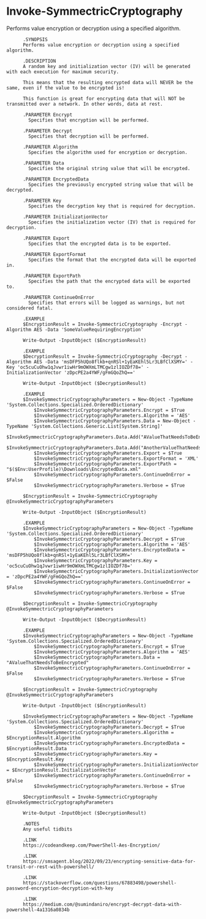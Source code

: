 # Invoke-SymmectricCryptography
Performs value encryption or decryption using a specified algorithm.

          .SYNOPSIS
          Performs value encryption or decryption using a specified algorithm.
          
          .DESCRIPTION
          A random key and initialization vector (IV) will be generated with each execution for maximum security.
          
          This means that the resulting encrypted data will NEVER be the same, even if the value to be encrypted is!
          
          This function is great for encrypting data that will NOT be transmitted over a network. In other words, data at rest.
          
          .PARAMETER Encrypt
	        Specifies that encryption will be performed.

          .PARAMETER Decrypt
	        Specifies that decryption will be performed.

          .PARAMETER Algorithm
	        Specifies the algorithm used for encryption or decryption.

          .PARAMETER Data
	        Specifies the original string value that will be encrypted.

          .PARAMETER EncryptedData
	        Specifies the previously encrypted string value that will be decrypted.

          .PARAMETER Key
	        Specifies the decryption key that is required for decryption.

          .PARAMETER InitializationVector
	        Specifies the initialization vector (IV) that is required for decryption.

          .PARAMETER Export
	        Specifies that the encrypted data is to be exported.

          .PARAMETER ExportFormat
	        Specifies the format that the encrypted data will be exported in.

          .PARAMETER ExportPath
	        Specifies the path that the encrypted data will be exported to.

          .PARAMETER ContinueOnError
	        Specifies that errors will be logged as warnings, but not considered fatal.
          
          .EXAMPLE
          $EncryptionResult = Invoke-SymmectricCryptography -Encrypt -Algorithm AES -Data 'SomeValueRequiringEncryption'

          Write-Output -InputObject ($EncryptionResult)

          .EXAMPLE
          $DecryptionResult = Invoke-SymmectricCryptography -Decrypt -Algorithm AES -Data 'msDFP5hUQo8flkb+qnRSl+1yEaKEhl5Lr3LBfClXSMY=' -Key 'oc5cuCuOhw1qJvwr1iwHr9mOWXmLTMCgw1zlIOZDf78=' -InitializationVector 'zDpcPE2a4YWF/gFmGQoZhQ=='

          Write-Output -InputObject ($DecryptionResult)

          .EXAMPLE
          $InvokeSymmectricCryptographyParameters = New-Object -TypeName 'System.Collections.Specialized.OrderedDictionary'
	          $InvokeSymmectricCryptographyParameters.Encrypt = $True
	          $InvokeSymmectricCryptographyParameters.Algorithm = 'AES'
	          $InvokeSymmectricCryptographyParameters.Data = New-Object -TypeName 'System.Collections.Generic.List[System.String]'
              $InvokeSymmectricCryptographyParameters.Data.Add("AValueThatNeedsToBeEncrypted")
              $InvokeSymmectricCryptographyParameters.Data.Add("AnotherValueThatNeedsToBeEncrypted")
	          $InvokeSymmectricCryptographyParameters.Export = $True
	          $InvokeSymmectricCryptographyParameters.ExportFormat = 'XML'
	          $InvokeSymmectricCryptographyParameters.ExportPath = "$($Env:UserProfile)\Downloads\EncryptedData.xml"
	          $InvokeSymmectricCryptographyParameters.ContinueOnError = $False
	          $InvokeSymmectricCryptographyParameters.Verbose = $True

          $EncryptionResult = Invoke-SymmectricCryptography @InvokeSymmectricCryptographyParameters

          Write-Output -InputObject ($EncryptionResult)

          .EXAMPLE
          $InvokeSymmectricCryptographyParameters = New-Object -TypeName 'System.Collections.Specialized.OrderedDictionary'
	          $InvokeSymmectricCryptographyParameters.Decrypt = $True
	          $InvokeSymmectricCryptographyParameters.Algorithm = 'AES'
	          $InvokeSymmectricCryptographyParameters.EncryptedData = 'msDFP5hUQo8flkb+qnRSl+1yEaKEhl5Lr3LBfClXSMY='
	          $InvokeSymmectricCryptographyParameters.Key = 'oc5cuCuOhw1qJvwr1iwHr9mOWXmLTMCgw1zlIOZDf78='
	          $InvokeSymmectricCryptographyParameters.InitializationVector = 'zDpcPE2a4YWF/gFmGQoZhQ=='
	          $InvokeSymmectricCryptographyParameters.ContinueOnError = $False
	          $InvokeSymmectricCryptographyParameters.Verbose = $True

          $DecryptionResult = Invoke-SymmectricCryptography @InvokeSymmectricCryptographyParameters

          Write-Output -InputObject ($DecryptionResult)

          .EXAMPLE
          $InvokeSymmectricCryptographyParameters = New-Object -TypeName 'System.Collections.Specialized.OrderedDictionary'
	          $InvokeSymmectricCryptographyParameters.Encrypt = $True
	          $InvokeSymmectricCryptographyParameters.Algorithm = 'AES'
	          $InvokeSymmectricCryptographyParameters.Data = "AValueThatNeedsToBeEncrypted"
	          $InvokeSymmectricCryptographyParameters.ContinueOnError = $False
	          $InvokeSymmectricCryptographyParameters.Verbose = $True

          $EncryptionResult = Invoke-SymmectricCryptography @InvokeSymmectricCryptographyParameters

          Write-Output -InputObject ($EncryptionResult)
     
          $InvokeSymmectricCryptographyParameters = New-Object -TypeName 'System.Collections.Specialized.OrderedDictionary'
	          $InvokeSymmectricCryptographyParameters.Decrypt = $True
	          $InvokeSymmectricCryptographyParameters.Algorithm = $EncryptionResult.Algorithm
	          $InvokeSymmectricCryptographyParameters.EncryptedData = $EncryptionResult.Data
	          $InvokeSymmectricCryptographyParameters.Key = $EncryptionResult.Key
	          $InvokeSymmectricCryptographyParameters.InitializationVector = $EncryptionResult.InitializationVector
	          $InvokeSymmectricCryptographyParameters.ContinueOnError = $False
	          $InvokeSymmectricCryptographyParameters.Verbose = $True

          $DecryptionResult = Invoke-SymmectricCryptography @InvokeSymmectricCryptographyParameters

          Write-Output -InputObject ($DecryptionResult)

          .NOTES
          Any useful tidbits

          .LINK
          https://codeandkeep.com/PowerShell-Aes-Encryption/
          
          .LINK
          https://smsagent.blog/2022/09/23/encrypting-sensitive-data-for-transit-or-rest-with-powershell/

          .LINK
          https://stackoverflow.com/questions/67883498/powershell-password-encryption-decryption-with-key

          .LINK
          https://medium.com/@sumindaniro/encrypt-decrypt-data-with-powershell-4a1316a0834b
